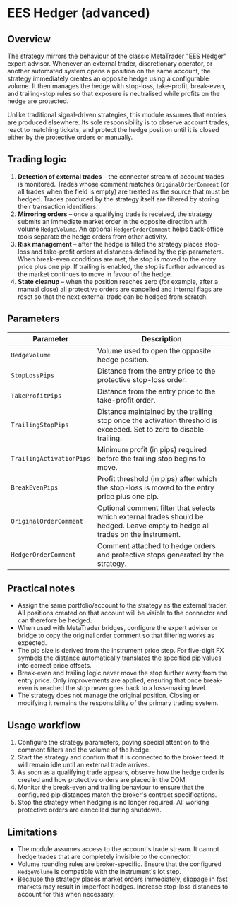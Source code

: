 # EES Hedger (advanced)

## Overview

The strategy mirrors the behaviour of the classic MetaTrader "EES Hedger" expert advisor. Whenever an external trader, discretionary operator, or another automated system opens a position on the same account, the strategy immediately creates an opposite hedge using a configurable volume. It then manages the hedge with stop-loss, take-profit, break-even, and trailing-stop rules so that exposure is neutralised while profits on the hedge are protected.

Unlike traditional signal-driven strategies, this module assumes that entries are produced elsewhere. Its sole responsibility is to observe account trades, react to matching tickets, and protect the hedge position until it is closed either by the protective orders or manually.

## Trading logic

1. **Detection of external trades** – the connector stream of account trades is monitored. Trades whose comment matches `OriginalOrderComment` (or all trades when the field is empty) are treated as the source that must be hedged. Trades produced by the strategy itself are filtered by storing their transaction identifiers.
2. **Mirroring orders** – once a qualifying trade is received, the strategy submits an immediate market order in the opposite direction with volume `HedgeVolume`. An optional `HedgerOrderComment` helps back-office tools separate the hedge orders from other activity.
3. **Risk management** – after the hedge is filled the strategy places stop-loss and take-profit orders at distances defined by the pip parameters. When break-even conditions are met, the stop is moved to the entry price plus one pip. If trailing is enabled, the stop is further advanced as the market continues to move in favour of the hedge.
4. **State cleanup** – when the position reaches zero (for example, after a manual close) all protective orders are cancelled and internal flags are reset so that the next external trade can be hedged from scratch.

## Parameters

| Parameter | Description |
|-----------|-------------|
| `HedgeVolume` | Volume used to open the opposite hedge position. |
| `StopLossPips` | Distance from the entry price to the protective stop-loss order. |
| `TakeProfitPips` | Distance from the entry price to the take-profit order. |
| `TrailingStopPips` | Distance maintained by the trailing stop once the activation threshold is exceeded. Set to zero to disable trailing. |
| `TrailingActivationPips` | Minimum profit (in pips) required before the trailing stop begins to move. |
| `BreakEvenPips` | Profit threshold (in pips) after which the stop-loss is moved to the entry price plus one pip. |
| `OriginalOrderComment` | Optional comment filter that selects which external trades should be hedged. Leave empty to hedge all trades on the instrument. |
| `HedgerOrderComment` | Comment attached to hedge orders and protective stops generated by the strategy. |

## Practical notes

- Assign the same portfolio/account to the strategy as the external trader. All positions created on that account will be visible to the connector and can therefore be hedged.
- When used with MetaTrader bridges, configure the expert adviser or bridge to copy the original order comment so that filtering works as expected.
- The pip size is derived from the instrument price step. For five-digit FX symbols the distance automatically translates the specified pip values into correct price offsets.
- Break-even and trailing logic never move the stop further away from the entry price. Only improvements are applied, ensuring that once break-even is reached the stop never goes back to a loss-making level.
- The strategy does not manage the original position. Closing or modifying it remains the responsibility of the primary trading system.

## Usage workflow

1. Configure the strategy parameters, paying special attention to the comment filters and the volume of the hedge.
2. Start the strategy and confirm that it is connected to the broker feed. It will remain idle until an external trade arrives.
3. As soon as a qualifying trade appears, observe how the hedge order is created and how protective orders are placed in the DOM.
4. Monitor the break-even and trailing behaviour to ensure that the configured pip distances match the broker's contract specifications.
5. Stop the strategy when hedging is no longer required. All working protective orders are cancelled during shutdown.

## Limitations

- The module assumes access to the account's trade stream. It cannot hedge trades that are completely invisible to the connector.
- Volume rounding rules are broker-specific. Ensure that the configured `HedgeVolume` is compatible with the instrument's lot step.
- Because the strategy places market orders immediately, slippage in fast markets may result in imperfect hedges. Increase stop-loss distances to account for this when necessary.
